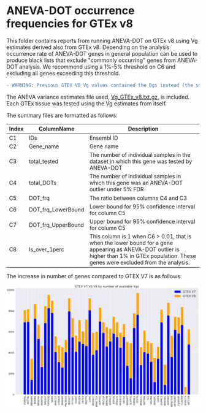 # ANEVA-DOT occurrence frequencies for GTEx v8

This folder contains reports from running ANEVA-DOT on GTEx v8 using Vg estimates derived also from GTEx v8. Depending on the analysis occurrence rate of ANEVA-DOT genes in general population can be used to produce black lists that exclude "commonly occurring" genes from ANEVA-DOT analysis. We recommend using a 1%-5% threshold on C6 and excluding all genes exceeding this threshold. 

```diff
- WARNING: Previous GTEX V8 Vg values contained the Dgs instead (the square root of Vgs), this was fixed in release 2.32
```

The ANEVA variance estimates file used, [Vg_GTEx_v8.txt.gz](https://github.com/PejLab/ANEVA-DOT_reference_datasets/blob/master/ANEVA_DOT_Blacklists_and_frequencies/ANEVA_DOT_frequencies_gtex_v8/Vg_GTEx_v8.txt.gz), is included. Each GTEx tissue was tested using the Vg estimates from itself.

The summary files are formatted as follows:

|Index | ColumnName | Description |
|- | - | - |
|C1 | IDs | Ensembl ID|
C2 | Gene_name | Gene name|
C3 | total_tested | The number of individual samples in the dataset in which this gene was tested by ANEVA-DOT|
C4 | total_DOTs | The number of individual samples in which this gene was an ANEVA-DOT outlier under 5% FDR|
C5 | DOT_frq | The ratio between columns C4 and C3|
C6 | DOT_frq_LowerBound | Lower bound for 95% confidence interval for column C5 |
C7 | DOT_frq_UpperBound | Upper bound for 95% confidence interval for column C5 |
C8 | Is_over_1perc | This column is 1 when C6 > 0.01, that is when the lower bound for a gene appearing as ANEVA-DOT outlier is higher than 1% in GTEx population. These genes were excluded from the analysis.|

The increase in number of genes compared to GTEX V7 is as follows:

![gene_numbers.png](gene_numbers.png)




